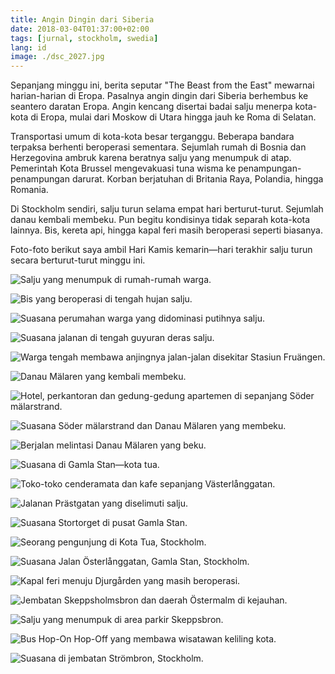 ```yaml
---
title: Angin Dingin dari Siberia
date: 2018-03-04T01:37:00+02:00
tags: [jurnal, stockholm, swedia]
lang: id
image: ./dsc_2027.jpg
---
```

Sepanjang minggu ini, berita seputar "The Beast from the East" mewarnai harian-harian di Eropa. Pasalnya angin dingin dari Siberia berhembus ke seantero daratan Eropa. Angin kencang disertai badai salju menerpa kota-kota di Eropa, mulai dari Moskow di Utara hingga jauh ke Roma di Selatan.

Transportasi umum di kota-kota besar terganggu. Beberapa bandara terpaksa berhenti beroperasi sementara. Sejumlah rumah di Bosnia dan Herzegovina ambruk karena beratnya salju yang menumpuk di atap. Pemerintah Kota Brussel mengevakuasi tuna wisma ke penampungan-penampungan darurat. Korban berjatuhan di Britania Raya, Polandia, hingga Romania.

Di Stockholm sendiri, salju turun selama empat hari berturut-turut. Sejumlah danau kembali membeku. Pun begitu kondisinya tidak separah kota-kota lainnya. Bis, kereta api, hingga kapal feri masih beroperasi seperti biasanya.

Foto-foto berikut saya ambil Hari Kamis kemarin—hari terakhir salju turun secara berturut-turut minggu ini.

![Salju yang menumpuk di rumah-rumah warga.](./dsc_2020.jpg)

![Bis yang beroperasi di tengah hujan salju.](./dsc_2022.jpg)

![Suasana perumahan warga yang didominasi putihnya salju.](./dsc_2025.jpg)

![Suasana jalanan di tengah guyuran deras salju.](./dsc_2027.jpg)

![Warga tengah membawa anjingnya jalan-jalan disekitar Stasiun Fruängen.](./dsc_2030.jpg)

![Danau Mälaren yang kembali membeku.](./dsc_2033.jpg)

![Hotel, perkantoran dan gedung-gedung apartemen di sepanjang Söder mälarstrand.](./dsc_2035.jpg)

![Suasana Söder mälarstrand dan Danau Mälaren yang membeku.](./dsc_2036.jpg)

![Berjalan melintasi Danau Mälaren yang beku.](./dsc_2038.jpg)

![Suasana di Gamla Stan—kota tua.](./dsc_2044.jpg)

![Toko-toko cenderamata dan kafe sepanjang Västerlånggatan.](./dsc_2046.jpg)

![Jalanan Prästgatan yang diselimuti salju.](./dsc_2056.jpg)

![Suasana Stortorget di pusat Gamla Stan.](./dsc_2057.jpg)

![Seorang pengunjung di Kota Tua, Stockholm.](./dsc_2068.jpg)

![Suasana Jalan Österlånggatan, Gamla Stan, Stockholm.](./dsc_2069.jpg)

![Kapal feri menuju Djurgården yang masih beroperasi.](./dsc_2073.jpg)

![Jembatan Skeppsholmsbron dan daerah Östermalm di kejauhan.](./dsc_2078.jpg)

![Salju yang menumpuk di area parkir Skeppsbron.](./dsc_2080.jpg)

![Bus Hop-On Hop-Off yang membawa wisatawan keliling kota.](./dsc_2095.jpg)

![Suasana di jembatan Strömbron, Stockholm.](./dsc_2099.jpg)
